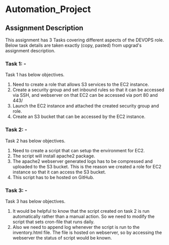 # Automation_Project

## Assignment Description
This assignment has 3 Tasks covering different aspects of the DEVOPS role.
Below task details are taken exactly (copy, pasted) from upgrad's assignment description. 

### Task 1: - 
Task 1 has below objectives. 

1. Need to create a role that allows S3 services to the EC2 instance. 
2. Create a security group and set inbound rules so that it can be accessed via SSH, and webserver on that EC2 can be accessed via port 80 and 443/ 
3. Launch the EC2 instance and attached the created security group and role.
4. Create an S3 bucket that can be accessed by the EC2 instance. 

### Task 2: - 
Task 2 has below objectives. 
1. Need to create a script that can setup the environment for EC2. 
2. The script will install apache2 package. 
3. The apache2 webserver generated logs has to be compressed and uploaded to the S3 bucket. This is the reason we created a role for EC2 instance so that it can access the S3 bucket. 
4. This script has to be hosted on GitHub.  

### Task 3: - 
Task 3 has below objectives. 

1. It would be helpful to know that the script created on task 2 is run automatically rather than a manual action. So we need to modify the script that sets cron-file that runs daily. 
2. Also we need to append log whenever the script is run to the inventory.html file. The file is hosted on webserver, so by accessing the webserver the status of script would be known.  

